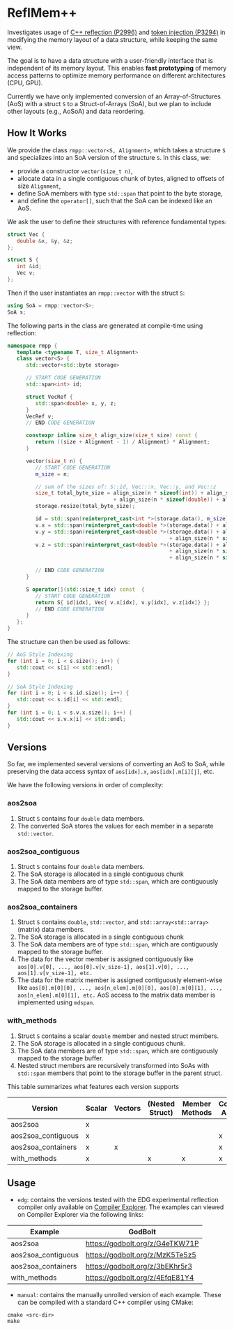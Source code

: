 # ReflMem++

Investigates usage of [C++ reflection (P2996)](https://www.wg21.link/p2996) and [token injection (P3294)](https://www.wg21.link/p3294) in modifying the memory layout of a data structure, while keeping the same view.

The goal is to have a data structure with a user-friendly interface that is independent of its memory layout. This enables **fast prototyping** of memory access patterns to optimize memory performance on different architectures (CPU, GPU).

Currently we have only implemented conversion of an Array-of-Structures (AoS) with a struct `S` to a Struct-of-Arrays (SoA), but we plan to include other layouts (e.g., AoSoA) and data reordering.

## How It Works
We provide the class `rmpp::vector<S, Alignment>`, which takes a structure `S` and specializes into an SoA version of the structure `S`. In this class, we:
   - provide a constructor `vector(size_t n)`,
   - allocate data in a single contiguous chunk of bytes, aligned to offsets of size `Alignment`,
   - define SoA members with type `std::span` that point to the byte storage,
   - and define the `operator[]`, such that the SoA can be indexed like an AoS.

We ask the user to define their structures with reference fundamental types:
```cpp
struct Vec {
   double &x, &y, &z;
};

struct S {
   int &id;
   Vec v;
};
```
Then if the user instantiates an `rmpp::vector` with the struct `S`:
```cpp
using SoA = rmpp::vector<S>;
SoA s;
```
The following parts in the class are generated at compile-time using reflection:
```cpp
namespace rmpp {
   template <typename T, size_t Alignment>
   class vector<S> {
      std::vector<std::byte storage>

      // START CODE GENERATION
      std::span<int> id;

      struct VecRef {
         std::span<double> x, y, z;
      }
      VecRef v;
      // END CODE GENERATION

      constexpr inline size_t align_size(size_t size) const {
         return ((size + Alignment - 1) / Alignment) * Alignment;
      }

      vector(size_t n) {
         // START CODE GENERATION
         m_size = n;

         // sum of the sizes of: S::id, Vec:::x, Vec::y, and Vec::z
         size_t total_byte_size = align_size(n * sizeof(int)) + align_size(n * sizeof(double))
                                  + align_size(n * sizeof(double)) + align_size(n * sizeof(double)));
         storage.resize(total_byte_size);

         id = std::span(reinterpret_cast<int *>(storage.data(), m_size))
         v.x = std::span(reinterpret_cast<double *>(storage.data() + align_size(n * sizeof(int)), m_size))
         v.y = std::span(reinterpret_cast<double *>(storage.data() + align_size(n * (sizeof(int))
                                                    + align_size(n * sizeof(double))), m_size))
         v.z = std::span(reinterpret_cast<double *>(storage.data() + align_size(n * (sizeof(int)))
                                                    + align_size(n * sizeof(double))
                                                    + align_size(n * sizeof(double)), m_size))

         // END CODE GENERATION
      }

      S operator[](std::size_t idx) const  {
         // START CODE GENERATION
         return S{ id[idx], Vec{ v.x[idx], v.y[idx], v.z[idx]} };
         // END CODE GENERATION
      }
   };
}
```
The structure can then be used as follows:
```cpp
// AoS Style Indexing
for (int i = 0; i < s.size(); i++) {
   std::cout << s[i] << std::endl;
}

// SoA Style Indexing
for (int i = 0; i < s.id.size(); i++) {
   std::cout << s.id[i] << std::endl;
}
for (int i = 0; i < s.v.x.size(); i++) {
   std::cout << s.v.x[i] << std::endl;
}
```

## Versions
So far, we implemented several versions of converting an AoS to SoA, while preserving the data access syntax of `aos[idx].x`, `aos[idx].m[i][j]`, etc.

We have the following versions in order of complexity:
### aos2soa
1) Struct `S` contains four `double` data members.
2) The converted SoA stores the values for each member in a separate `std::vector`.
### aos2soa_contiguous
1) Struct `S` contains four `double` data members.
2) The SoA storage is allocated in a single contiguous chunk
3) The SoA data members are of type `std::span`, which are contiguously mapped to the storage buffer.
### aos2soa_containers
1) Struct `S` contains `double`, `std::vector`, and `std::array<std::array>` (matrix) data members.
2) The SoA storage is allocated in a single contiguous chunk
3) The SoA data members are of type `std::span`, which are contiguously mapped to the storage buffer.
4) The data for the vector member is assigned contiguously like `aos[0].v[0], ..., aos[0].v[v_size-1], aos[1].v[0], ..., aos[1].v[v_size-1], etc.`
5) The data for the matrix member is assigned contiguously element-wise like `aos[0].m[0][0], ..., aos[n_elem].m[0][0], aos[0].m[0][1], ..., aos[n_elem].m[0][1], etc.` AoS access to the matrix data member is implemented using `mdspan`.
### with_methods
1) Struct `S` contains a scalar `double` member and nested struct members.
2) The SoA storage is allocated in a single contiguous chunk.
3) The SoA data members are of type `std::span`, which are contiguously mapped to the storage buffer.
4) Nested struct members are recursively transformed into SoAs with `std::span` members that point to the storage
   buffer in the parent struct.

This table summarizes what features each version supports

| **Version**            | Scalar | Vectors | (Nested Struct) | Member Methods | Contiguous Allocation |
|------------------------|--------|---------|-----------------|----------------|-----------------------|
| aos2soa                |   x    |         |                 |                |                       |
| aos2soa_contiguous     |   x    |         |                 |                |          x            |
| aos2soa_containers     |   x    |    x    |                 |                |          x            |
| with_methods           |   x    |         |        x        |       x        |          x            |


## Usage
- `edg`: contains the versions tested with the EDG experimental reflection compiler only available on [Compiler Explorer](https://godbolt.org/z/13anqE1Pa). The examples can viewed on Compiler Explorer via the following links:

| **Example**            | **GodBolt**                     |
|------------------------|---------------------------------|
| aos2soa                | https://godbolt.org/z/G4eTKW71P |
| aos2soa_contiguous     | https://godbolt.org/z/MzK5Te5z5 |
| aos2soa_containers     | https://godbolt.org/z/3bEKhr5r3 |
| with_methods           | https://godbolt.org/z/4EfqE81Y4 |

- `manual`: contains the manually unrolled version of each example. These can be compiled with a standard C++ compiler using CMake:
```
cmake <src-dir>
make
```